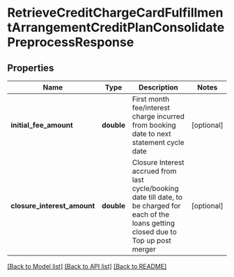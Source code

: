 # RetrieveCreditChargeCardFulfillmentArrangementCreditPlanConsolidatePreprocessResponse

## Properties
Name | Type | Description | Notes
------------ | ------------- | ------------- | -------------
**initial_fee_amount** | **double** | First month fee/interest charge incurred from booking date to next statement cycle date | [optional] 
**closure_interest_amount** | **double** | Closure Interest accrued from last cycle/booking date till date, to be charged for each of the loans getting closed due to Top up post merger | [optional] 

[[Back to Model list]](../../README.md#documentation-for-models) [[Back to API list]](../../README.md#documentation-for-api-endpoints) [[Back to README]](../../README.md)

